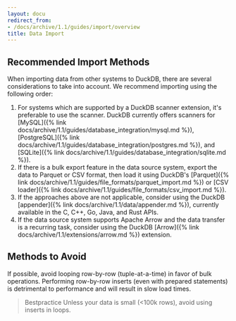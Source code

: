 ```yaml
---
layout: docu
redirect_from:
- /docs/archive/1.1/guides/import/overview
title: Data Import
---
```


## Recommended Import Methods

When importing data from other systems to DuckDB, there are several considerations to take into account.
We recommend importing using the following order:

1. For systems which are supported by a DuckDB scanner extension, it's preferable to use the scanner. DuckDB currently offers scanners for [MySQL]({% link docs/archive/1.1/guides/database_integration/mysql.md %}), [PostgreSQL]({% link docs/archive/1.1/guides/database_integration/postgres.md %}), and [SQLite]({% link docs/archive/1.1/guides/database_integration/sqlite.md %}).
2. If there is a bulk export feature in the data source system, export the data to Parquet or CSV format, then load it using DuckDB's [Parquet]({% link docs/archive/1.1/guides/file_formats/parquet_import.md %}) or [CSV loader]({% link docs/archive/1.1/guides/file_formats/csv_import.md %}).
3. If the approaches above are not applicable, consider using the DuckDB [appender]({% link docs/archive/1.1/data/appender.md %}), currently available in the C, C++, Go, Java, and Rust APIs.
4. If the data source system supports Apache Arrow and the data transfer is a recurring task, consider using the DuckDB [Arrow]({% link docs/archive/1.1/extensions/arrow.md %}) extension.

## Methods to Avoid

If possible, avoid looping row-by-row (tuple-at-a-time) in favor of bulk operations.
Performing row-by-row inserts (even with prepared statements) is detrimental to performance and will result in slow load times.

> Bestpractice Unless your data is small (<100k rows), avoid using inserts in loops.